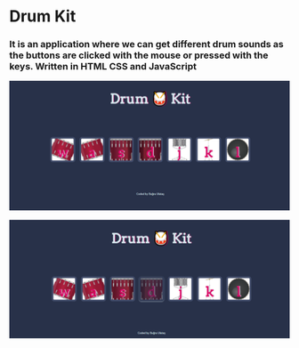 # Drum Kit 

### It is an application where we can get different drum sounds as the buttons are clicked with the mouse or pressed with the keys. Written in HTML CSS and JavaScript

![drumk](./imgs/drumk.png)

![drumbtn](./imgs/drumbtn.png)
